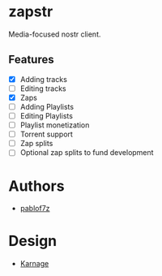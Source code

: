 # zapstr

Media-focused nostr client.

## Features

-   [x] Adding tracks
-   [ ] Editing tracks
-   [x] Zaps
-   [ ] Adding Playlists
-   [ ] Editing Playlists
-   [ ] Playlist monetization
-   [ ] Torrent support
-   [ ] Zap splits
-   [ ] Optional zap splits to fund development

# Authors

-   [pablof7z](nostr:npub1l2vyh47mk2p0qlsku7hg0vn29faehy9hy34ygaclpn66ukqp3afqutajft)

# Design

-   [Karnage](nostr:npub1r0rs5q2gk0e3dk3nlc7gnu378ec6cnlenqp8a3cjhyzu6f8k5sgs4sq9ac)
